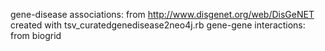gene-disease associations:
  from http://www.disgenet.org/web/DisGeNET
  created with tsv_curatedgenedisease2neo4j.rb
gene-gene interactions:
  from biogrid
